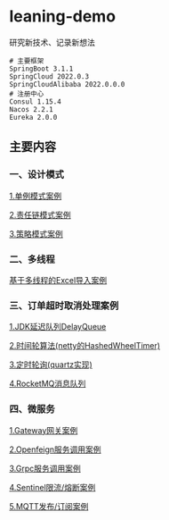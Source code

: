 # leaning-demo

研究新技术、记录新想法

```shell
# 主要框架
SpringBoot 3.1.1
SpringCloud 2022.0.3
SpringCloudAlibaba 2022.0.0.0
# 注册中心
Consul 1.15.4
Nacos 2.2.1
Eureka 2.0.0
```

## 主要内容

### 一、设计模式

[1.单例模式案例](./spring-boot/design-pattern/singleton-pattern)

[2.责任链模式案例](./spring-boot/design-pattern/chain-of-responsibility-pattern)

[3.策略模式案例](./spring-boot/design-pattern/strategy-pattern)

### 二、多线程

[基于多线程的Excel导入案例](./spring-boot/multi-thread)

### 三、订单超时取消处理案例

[1.JDK延迟队列DelayQueue](./spring-boot/order-timeout-scheme/src/main/java/com/luckykuang/order/delayed)

[2.时间轮算法(netty的HashedWheelTimer)](./spring-boot/order-timeout-scheme/src/main/java/com/luckykuang/order/netty)

[3.定时轮询(quartz实现)](./spring-boot/order-timeout-scheme/src/main/java/com/luckykuang/order/quartz)

[4.RocketMQ消息队列](./spring-boot/order-timeout-scheme/src/main/java/com/luckykuang/order/rocketmq)

### 四、微服务

[1.Gateway网关案例](./spring-cloud/spring-cloud-gateway)

[2.Openfeign服务调用案例](./spring-cloud/spring-cloud-openfeign)

[3.Grpc服务调用案例](./spring-cloud/spring-cloud-grpc)

[4.Sentinel限流/熔断案例](./spring-cloud/spring-cloud-alibaba-sentinel)

[5.MQTT发布/订阅案例](./spring-cloud/spring-cloud-mqtt)